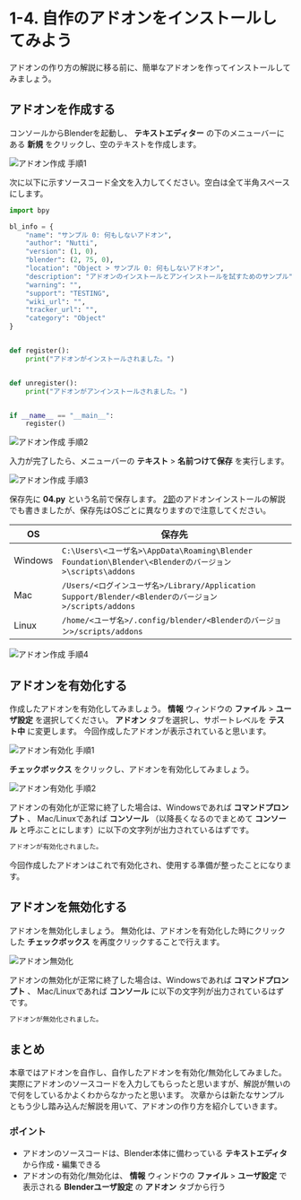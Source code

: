 # 1-4. 自作のアドオンをインストールしてみよう

アドオンの作り方の解説に移る前に、簡単なアドオンを作ってインストールしてみましょう。

## アドオンを作成する

コンソールからBlenderを起動し、 **テキストエディター** の下のメニューバーにある **新規** をクリックし、空のテキストを作成します。

![アドオン作成 手順1](https://dl.dropboxusercontent.com/s/6x7jkbaadtehb2e/blender_make_add-on_1.png "アドオン作成 手順1")

次に以下に示すソースコード全文を入力してください。空白は全て半角スペースにします。

```py3:04.py
import bpy

bl_info = {
	"name": "サンプル 0: 何もしないアドオン",
	"author": "Nutti",
	"version": (1, 0),
	"blender": (2, 75, 0),
	"location": "Object > サンプル 0: 何もしないアドオン",
	"description": "アドオンのインストールとアンインストールを試すためのサンプル",
	"warning": "",
	"support": "TESTING",
	"wiki_url": "",
	"tracker_url": "",
	"category": "Object"
}


def register():
	print("アドオンがインストールされました。")


def unregister():
	print("アドオンがアンインストールされました。")


if __name__ == "__main__":
	register()

```

![アドオン作成 手順2](https://dl.dropboxusercontent.com/s/t6agj2bu859vk1c/blender_make_add-on_2.png "アドオン作成 手順2")

入力が完了したら、メニューバーの **テキスト** > **名前つけて保存** を実行します。

![アドオン作成 手順3](https://dl.dropboxusercontent.com/s/cbwyg0yebb8loww/blender_make_add-on_3.png "アドオン作成 手順3")

保存先に **04.py** という名前で保存します。
[2節](02_Use_Blender_Add-on.md)のアドオンインストールの解説でも書きましたが、保存先はOSごとに異なりますので注意してください。

|OS|保存先|
|--|--|
|Windows|```C:\Users\<ユーザ名>\AppData\Roaming\Blender Foundation\Blender\<Blenderのバージョン>\scripts\addons```|
|Mac|```/Users/<ログインユーザ名>/Library/Application Support/Blender/<Blenderのバージョン>/scripts/addons```|
|Linux|```/home/<ユーザ名>/.config/blender/<Blenderのバージョン>/scripts/addons```|

![アドオン作成 手順4](https://dl.dropboxusercontent.com/s/z9ibf7qz2t1jlj7/blender_make_add-on_4.png "アドオン作成 手順4")

## アドオンを有効化する

作成したアドオンを有効化してみましょう。
**情報** ウィンドウの **ファイル** > **ユーザ設定** を選択してください。
**アドオン** タブを選択し、サポートレベルを **テスト中** に変更します。
今回作成したアドオンが表示されていると思います。

![アドオン有効化 手順1](https://dl.dropboxusercontent.com/s/7p3apgnyvjj8dl0/blender_enable_add-on_1.png "アドオン有効化 手順1")

**チェックボックス** をクリックし、アドオンを有効化してみましょう。

![アドオン有効化 手順2](https://dl.dropboxusercontent.com/s/ghc3rhh2wf3v9zc/blender_enable_add-on_2.png "アドオン有効化 手順2")

アドオンの有効化が正常に終了した場合は、Windowsであれば **コマンドプロンプト** 、 Mac/Linuxであれば **コンソール** （以降長くなるのでまとめて **コンソール** と呼ぶことにします）に以下の文字列が出力されているはずです。

```sh
アドオンが有効化されました。
```

今回作成したアドオンはこれで有効化され、使用する準備が整ったことになります。

## アドオンを無効化する

アドオンを無効化しましょう。
無効化は、アドオンを有効化した時にクリックした **チェックボックス** を再度クリックすることで行えます。

![アドオン無効化](https://dl.dropboxusercontent.com/s/73xlppzkxu21u5w/blender_disable_add-on.png "アドオン無効化")

アドオンの無効化が正常に終了した場合は、Windowsであれば **コマンドプロンプト** 、 Mac/Linuxであれば **コンソール** に以下の文字列が出力されているはずです。

```sh
アドオンが無効化されました。
```

## まとめ

本章ではアドオンを自作し、自作したアドオンを有効化/無効化してみました。
実際にアドオンのソースコードを入力してもらったと思いますが、解説が無いので何をしているかよくわからなかったと思います。
次章からは新たなサンプルともう少し踏み込んだ解説を用いて、アドオンの作り方を紹介していきます。

### ポイント

* アドオンのソースコードは、Blender本体に備わっている **テキストエディタ** から作成・編集できる
* アドオンの有効化/無効化は、 **情報** ウィンドウの **ファイル** > **ユーザ設定** で表示される **Blenderユーザ設定** の **アドオン** タブから行う
